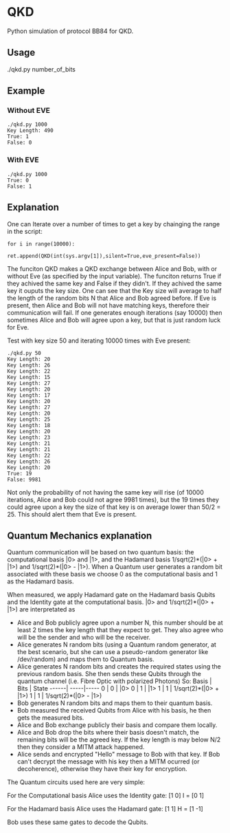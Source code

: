 # QKD
Python simulation of protocol BB84 for QKD.

## Usage
./qkd.py number_of_bits

## Example
### Without EVE
```
./qkd.py 1000 
Key Length: 490
True: 1
False: 0
```

### With EVE
```
./qkd.py 1000 
True: 0
False: 1
```
## Explanation

One can Iterate over a number of times to get a key by chainging the range in the script:
```
for i in range(10000):
		ret.append(QKD(int(sys.argv[1]),silent=True,eve_present=False))
```

The funciton QKD makes a QKD exchange between Alice and Bob, with or without Eve (as specified by the input variable). The funciton returns True if they achived the same key and False if they didn't. If they achived the same key it ouputs the key size.
One can see that the Key size will average to half the length of the random bits N that Alice and Bob agreed before.
If Eve is present, then Alice and Bob will not have matching keys, therefore their communication will fail. If one generates enough iterations (say 10000) then sometimes Alice and Bob will agree upon a key, but that is just random luck for Eve.

Test with key size 50 and iterating 10000 times with Eve present:
```
./qkd.py 50
Key Length: 20
Key Length: 26
Key Length: 22
Key Length: 15
Key Length: 27
Key Length: 20
Key Length: 17
Key Length: 20
Key Length: 27
Key Length: 20
Key Length: 25
Key Length: 18
Key Length: 20
Key Length: 23
Key Length: 21
Key Length: 21
Key Length: 22
Key Length: 26
Key Length: 20
True: 19
False: 9981
```

Not only the probability of not having the same key will rise (of 10000 iterations, Alice and Bob could not agree 9981 times), but the 19 times they could agree upon a key the size of that key is on average lower than 50/2 = 25. This should alert them that Eve is present.

## Quantum Mechanics explanation

Quantum communication will be based on two quantum basis: the computational basis |0> and |1>, and the Hadamard basis 1/sqrt(2)\*(|0> + |1>) and 1/sqrt(2)\*(|0> - |1>). When a Quantum user generates a random bit associated with these basis we choose 0 as the computational basis and 1 as the Hadamard basis.

When measured, we apply Hadamard gate on the Hadamard basis Qubits and the Identity gate at the computational basis. |0> and 1/sqrt(2)\*(|0> + |1>) are interpretated as 

- Alice and Bob publicly agree upon a number N, this number should be at least 2 times the key length that they expect to get. They also agree who will be the sender and who will be the receiver.
- Alice generates N random bits (using a Quantum random generator, at the best scenario, but she can use a pseudo-random generator like /dev/random) and maps them to Quantum basis.
- Alice generates N random bits and creates the required states using the previous random basis. She then sends these Qubits through the quantum channel (i.e. Fibre Optic with polarized Photons) So:
	Basis | Bits | State
	------| -----|-----
	0     | 0    | |0>
	0     | 1    | |1>
	1     | 1    | 1/sqrt(2)\*(|0> + |1>)
	1     | 1    | 1/sqrt(2)\*(|0> - |1>)
- Bob generates N random bits and maps them to their quantum basis.
- Bob measured the received Qubits from Alice with his basis, he then gets the measured bits.
- Alice and Bob exchange publicly their basis and compare them locally.
- Alice and Bob drop the bits where their basis doesn't match, the remaining bits will be the agreed key. If the key length is may below N/2 then they consider a MITM attack happened.
- Alice sends and encrypted "Hello" message to Bob with that key. If Bob can't decrypt the message with his key then a MITM ocurred (or decoherence), otherwise they have their key for encryption.

The Quantum circuits used here are very simple:

For the Computational basis Alice uses the Identity gate:
    [1 0]
I = [0 1]

For the Hadamard basis Alice uses the Hadamard gate:
    [1  1]
H = [1 -1]

Bob uses these same gates to decode the Qubits.
